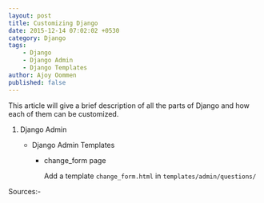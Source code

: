 ```yaml
---
layout: post
title: Customizing Django
date: 2015-12-14 07:02:02 +0530
category: Django
tags:
    - Django
    - Django Admin
    - Django Templates
author: Ajoy Oommen
published: false
---
```

This article will give a brief description of all the parts of Django and how each of them can be customized.

1. Django Admin

    * Django Admin Templates

        * change_form page

            Add a template `change_form.html` in `templates/admin/questions/`

Sources:-
